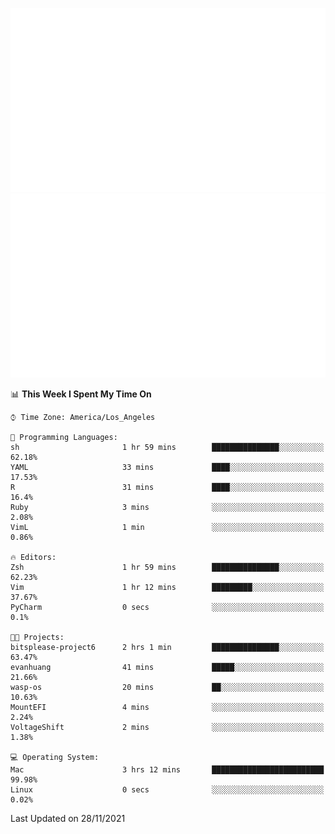 <a href="https://github.com/jstrieb/github-stats">
 
![](https://github.com/evanhuang117/github-stats/blob/master/generated/overview.svg)
![](https://github.com/evanhuang117/github-stats/blob/master/generated/languages.svg)

</a>

<!--START_SECTION:waka-->
📊 **This Week I Spent My Time On** 

```text
⌚︎ Time Zone: America/Los_Angeles

💬 Programming Languages: 
sh                       1 hr 59 mins        ███████████████░░░░░░░░░░   62.18% 
YAML                     33 mins             ████░░░░░░░░░░░░░░░░░░░░░   17.53% 
R                        31 mins             ████░░░░░░░░░░░░░░░░░░░░░   16.4% 
Ruby                     3 mins              ░░░░░░░░░░░░░░░░░░░░░░░░░   2.08% 
VimL                     1 min               ░░░░░░░░░░░░░░░░░░░░░░░░░   0.86%

🔥 Editors: 
Zsh                      1 hr 59 mins        ███████████████░░░░░░░░░░   62.23% 
Vim                      1 hr 12 mins        █████████░░░░░░░░░░░░░░░░   37.67% 
PyCharm                  0 secs              ░░░░░░░░░░░░░░░░░░░░░░░░░   0.1%

🐱‍💻 Projects: 
bitsplease-project6      2 hrs 1 min         ███████████████░░░░░░░░░░   63.47% 
evanhuang                41 mins             █████░░░░░░░░░░░░░░░░░░░░   21.66% 
wasp-os                  20 mins             ██░░░░░░░░░░░░░░░░░░░░░░░   10.63% 
MountEFI                 4 mins              ░░░░░░░░░░░░░░░░░░░░░░░░░   2.24% 
VoltageShift             2 mins              ░░░░░░░░░░░░░░░░░░░░░░░░░   1.38%

💻 Operating System: 
Mac                      3 hrs 12 mins       █████████████████████████   99.98% 
Linux                    0 secs              ░░░░░░░░░░░░░░░░░░░░░░░░░   0.02%

```


 Last Updated on 28/11/2021
<!--END_SECTION:waka-->
